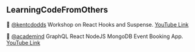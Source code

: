 ## LearningCodeFromOthers

:koala: [@kentcdodds](https://github.com/kentcdodds/modern-react) Workshop on
React Hooks and Suspense. [YouTube Link](https://youtu.be/xcZXS_VEJS0)

:confetti_ball: [@academind](https://github.com/academind/yt-graphql-react-event-booking-api)
GraphQL React NodeJS MongoDB Event Booking App.
[YouTube Link](https://www.youtube.com/playlist?list=PL55RiY5tL51rG1x02Yyj93iypUuHYXcB_)
